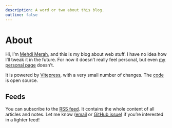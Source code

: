 ```yaml
---
description: A word or two about this blog.
outline: false
---
```


# About

Hi, I’m [Mehdi Merah](https://mehdi.cc), and this is my blog about web stuff. I have no idea how I’ll tweak it in the future. For now it doesn’t really feel personal, but even [my personal page](https://mehdi.cc) doesn’t.

It is powered by [Vitepress](https://vitepress.dev/), with a very small number of changes. The [code](https://github.com/meduzen/blog) is open source.

## Feeds

You can subscribe to the [RSS feed](/feed.xml). It contains the whole content of all articles and notes. Let me know ([email](https://mehdi.cc#contact) or [GitHub issue](https://github.com/meduzen/blog/issues/3)) if you’re interested in a lighter feed!

